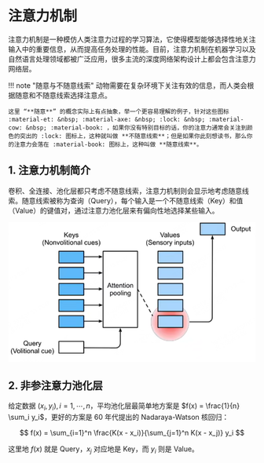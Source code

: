 # 注意力机制

注意力机制是一种模仿人类注意力过程的学习算法，它使得模型能够选择性地关注输入中的重要信息，从而提高任务处理的性能。目前，注意力机制在机器学习以及自然语言处理领域都被广泛应用，很多主流的深度网络架构设计上都会包含注意力网络层。

!!! note "随意与不随意线索"
    动物需要在复杂环境下关注有效的信息，而人类会根据随意和不随意线索选择注意点。

    这里 “**随意**” 的概念实际上有点抽象，举一个更容易理解的例子，针对这些图标 :material-et: &nbsp; :material-axe: &nbsp; :lock: &nbsp; :material-cow: &nbsp; :material-book: ，如果你没有特别目标的话，你的注意力通常会关注到颜色的突出的 :lock: 图标上，这种就叫做 **不随意线索**；但是如果你此刻想读书，那么你的注意力会落在 :material-book: 图标上，这种叫做 **随意线索**。

## 1. 注意力机制简介

卷积、全连接、池化层都只考虑不随意线索，注意力机制则会显示地考虑随意线索。随意线索被称为查询（Query），每个输入是一个不随意线索（Key）和值（Value）的键值对，通过注意力池化层来有偏向性地选择某些输入。

![注意力机制](../../images/attention.png)


## 2. 非参注意力池化层

给定数据 $(x_i, y_i), i = 1,\cdots, n$，平均池化层最简单地方案是 $f(x) = \frac{1}{n} \sum_i y_i$，更好的方案是 60 年代提出的 Nadaraya-Watson 核回归：

$$
f(x) = \sum_{i=1}^n \frac{K(x - x_i)}{\sum_{j=1}^n K(x - x_j)} y_i
$$

这里地 $f(x)$ 就是 Query，$x_j$ 对应地是 Key，而 $y_i$ 则是 Value。